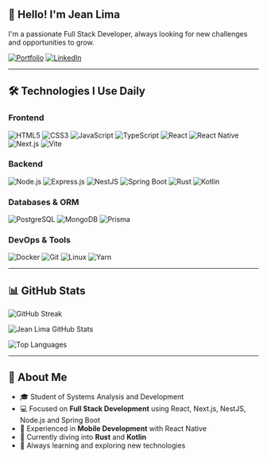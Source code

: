 ## 👋 Hello! I'm Jean Lima

I'm a passionate Full Stack Developer, always looking for new challenges and opportunities to grow.

[![Portfolio](https://img.shields.io/badge/Portfolio-000000?style=for-the-badge&logo=About.me&logoColor=white)](https://jeanlima2112.github.io/Portifolio-Jean/)
[![LinkedIn](https://img.shields.io/badge/LinkedIn-0077B5?style=for-the-badge&logo=linkedin&logoColor=white)](https://www.linkedin.com/in/jean-lima-160304266/)

---

## 🛠️ Technologies I Use Daily

### Frontend
![HTML5](https://img.shields.io/badge/HTML5-E34F26?style=for-the-badge&logo=html5&logoColor=white)
![CSS3](https://img.shields.io/badge/CSS3-1572B6?style=for-the-badge&logo=css3&logoColor=white)
![JavaScript](https://img.shields.io/badge/JavaScript-F7DF1E?style=for-the-badge&logo=javascript&logoColor=black)
![TypeScript](https://img.shields.io/badge/TypeScript-007ACC?style=for-the-badge&logo=typescript&logoColor=white)
![React](https://img.shields.io/badge/React-20232A?style=for-the-badge&logo=react&logoColor=61DAFB)
![React Native](https://img.shields.io/badge/React_Native-20232A?style=for-the-badge&logo=react&logoColor=61DAFB)
![Next.js](https://img.shields.io/badge/Next.js-000000?style=for-the-badge&logo=next.js&logoColor=white)
![Vite](https://img.shields.io/badge/Vite-646CFF?style=for-the-badge&logo=vite&logoColor=white)

### Backend
![Node.js](https://img.shields.io/badge/Node.js-43853D?style=for-the-badge&logo=node.js&logoColor=white)
![Express.js](https://img.shields.io/badge/Express.js-000000?style=for-the-badge&logo=express&logoColor=white)
![NestJS](https://img.shields.io/badge/NestJS-E0234E?style=for-the-badge&logo=nestjs&logoColor=white)
![Spring Boot](https://img.shields.io/badge/Spring_Boot-6DB33F?style=for-the-badge&logo=spring-boot&logoColor=white)
![Rust](https://img.shields.io/badge/Rust-000000?style=for-the-badge&logo=rust&logoColor=white)
![Kotlin](https://img.shields.io/badge/Kotlin-0095D5?style=for-the-badge&logo=kotlin&logoColor=white)

### Databases & ORM
![PostgreSQL](https://img.shields.io/badge/PostgreSQL-4169E1?style=for-the-badge&logo=postgresql&logoColor=white)
![MongoDB](https://img.shields.io/badge/MongoDB-4EA94B?style=for-the-badge&logo=mongodb&logoColor=white)
![Prisma](https://img.shields.io/badge/Prisma-2D3748?style=for-the-badge&logo=prisma&logoColor=white)

### DevOps & Tools
![Docker](https://img.shields.io/badge/Docker-2496ED?style=for-the-badge&logo=docker&logoColor=white)
![Git](https://img.shields.io/badge/Git-F05032?style=for-the-badge&logo=git&logoColor=white)
![Linux](https://img.shields.io/badge/Linux-FCC624?style=for-the-badge&logo=linux&logoColor=black)
![Yarn](https://img.shields.io/badge/Yarn-2C8EBB?style=for-the-badge&logo=yarn&logoColor=white)

---

## 📊 GitHub Stats

![GitHub Streak](https://streak-stats.demolab.com?user=JeanLima2112&theme=dark&border_radius=5.5&date_format=j%20M%5B%20Y%5D)

![Jean Lima GitHub Stats](https://github-readme-stats.vercel.app/api?username=JeanLima2112&show_icons=true&theme=tokyonight&border_radius=5)

![Top Languages](https://github-readme-stats.vercel.app/api/top-langs/?username=JeanLima2112&layout=donut&theme=tokyonight&border_radius=5)

---

## 🚀 About Me

- 🎓 Student of Systems Analysis and Development  
- 💻 Focused on **Full Stack Development** using React, Next.js, NestJS, Node.js and Spring Boot  
- 📱 Experienced in **Mobile Development** with React Native  
- 🦀 Currently diving into **Rust** and **Kotlin**  
- 🌱 Always learning and exploring new technologies
